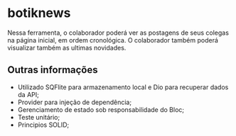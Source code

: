 # botiknews
Nessa ferramenta, o colaborador poderá ver as postagens de seus colegas na página
inicial, em ordem cronológica.
O colaborador também poderá visualizar também as ultimas novidades.

## Outras informações ##
- Utilizado SQFlite para armazenamento local e Dio para recuperar dados da API;
- Provider para injeção de dependência;
- Gerenciamento de estado sob responsabilidade do Bloc;
- Teste unitário;
- Principios SOLID;
